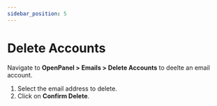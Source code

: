 ```yaml
---
sidebar_position: 5
---
```


# Delete Accounts

Navigate to **OpenPanel > Emails > Delete Accounts** to deelte an email account.

1. Select the email address to delete.
2. Click on **Confirm Delete**.
